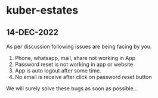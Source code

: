 # kuber-estates

## 14-DEC-2022

As per discussion following issues are being facing by you.

1. Phone, whatsapp, mail, share not working in App
2. Password reset is not working in app or website
3. App is auto logout after some time.
4. No email is receive after click on password reset button

We will surely solve these bugs as soon as possible...
